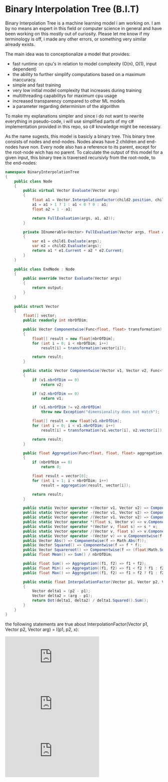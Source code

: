 # Binary Interpolation Tree (B.I.T)

Binary Interpolation Tree is a machine learning model i am working on. I am by no means an expert in this field or computer science in general and have been working on this mostly out of curiosity. Please let me know if my terminology is off, i made any other errors, or something very similar already exists. 

The main idea was to conceptionalize a model that provides:

* fast runtime on cpu's in relation to model complexity (O(n), Ω(1), input dependent)
* the ability to further simplify computations based on a maximum inaccuracy.
* simple and fast training
* very low initial model complexity that increases during training
* multithreading capabilitys for maximum cpu usage
* increased transparency compared to other ML models
* a parameter regarding determinism of the algorithm

To make my explanations simpler and since i do not want to rewrite everything in pseudo-code, i will use simplified parts of my c# implementation provided in this repo, so c# knowledge might be necessary. 

As the name sugests, this model is basicly a binary tree. This binary tree consists of nodes and end-nodes. Nodes alwas have 2 children and end-nodes have non. Every node also has a reference to its parent, except for the root-node wich has no parent. To calculate the output of this model for a given input, this binary tree is traversed recursivly from the root-node, to the end-nodes:

```c#
namespace BinaryInterpolationTree
{
    public class Node
    {
        public virtual Vector Evaluate(Vector args)
        {
            float a1 = Vector.InterpolationFactor(child2.position, child1.position, args);
            a1 = a1 > 1 ? 1 : a1 < 0 ? 0 : a1;
            float a2 = 1 - a1;

            return FullEvaluation(args, a1, a2));
        }

        private IEnumerable<Vector> FullEvaluation(Vector args, float a1, float a2)
        {
            var e1 = child1.Evaluate(args);
            var e2 = child2.Evaluate(args);
            return a1 * e1.Current + a2 * e2.Current;
        }
    }
    
    public class EndNode : Node
    {
        public override Vector Evaluate(Vector args)
        {
            return output;
        }
    }
    
    public struct Vector
    {
        float[] vector;
        public readonly int nbrOfDim;

        public Vector Componentwise(Func<float, float> transformation)
        {
            float[] result = new float[nbrOfDim];
            for (int i = 0; i < nbrOfDim; i++)
                result[i] = transformation(vector[i]);

            return result;
        }

        public static Vector Componentwise(Vector v1, Vector v2, Func<float, float, float> transformation)
        {
            if (v1.nbrOfDim == 0)
                return v2;

            if (v2.nbrOfDim == 0)
                return v1;

            if (v1.nbrOfDim != v2.nbrOfDim)
                throw new Exception("dimensionality does not match");

            float[] result = new float[v1.nbrOfDim];
            for (int i = 0; i < v1.nbrOfDim; i++)
                result[i] = transformation(v1.vector[i], v2.vector[i]);

            return result;
        }

        public float Aggregation(Func<float, float, float> aggregation)
        {
            if (nbrOfDim == 0)
                return 0;

            float result = vector[0];
            for (int i = 1; i < nbrOfDim; i++)
                result = aggregation(result, vector[i]);

            return result;
        }

        public static Vector operator +(Vector v1, Vector v2) => Componentwise(v1, v2, (f1, f2) => f1 + f2);
        public static Vector operator -(Vector v1, Vector v2) => Componentwise(v1, v2, (f1, f2) => f1 - f2);
        public static Vector operator /(Vector v1, Vector v2) => Componentwise(v1, v2, (f1, f2) => f1 / f2);
        public static Vector operator *(float s, Vector v) => v.Componentwise(f => f * s);
        public static Vector operator *(Vector v, float s) => s * v;
        public static Vector operator /(Vector v, float s) => v.Componentwise(f => f / s);
        public static Vector operator -(Vector v) => v.Componentwise(f => -f);
        public Vector Abs() => Componentwise(f => Math.Abs(f));
        public Vector Squared() => Componentwise(f => f * f);
        public Vector Squareroot() => Componentwise(f => (float)Math.Sqrt(f));
        public float Mean() => Sum() / nbrOfDim;

        public float Sum() => Aggregation((f1, f2) => f1 + f2);
        public float Min() => Aggregation((f1, f2) => f1 < f2 ? f1 : f2);
        public float Max() => Aggregation((f1, f2) => f1 > f2 ? f1 : f2);

        public static float InterpolationFactor(Vector p1, Vector p2, Vector arg)
        {
            Vector delta1 = (p2 - p1);
            Vector delta2 = (arg - p1);
            return Dot(delta1, delta2) / delta1.Squared().Sum();
        }
    }
}
```

the following statements are true about InterpolationFactor(Vector p1, Vector p2, Vector arg) = I(p1, p2, x):

![equation](https://latex.codecogs.com/gif.latex?I%28%5Cvec%7Bp_1%7D%2C%20%5Cvec%7Bp_2%7D%2C%20%5Cvec%7Bp_1%7D%29%20%3D%200)  
![equation](https://latex.codecogs.com/gif.latex?I%28%5Cvec%7Bp_1%7D%2C%20%5Cvec%7Bp_2%7D%2C%20%5Cvec%7Bp_2%7D%29%20%3D%201)  
![equation](https://latex.codecogs.com/gif.latex?%28%5Cvec%7Bp_2%7D%20-%20%5Cvec%7Bp_1%7D%29%20%5Ccirc%20%28%5Cvec%7Bx_1%7D%20-%20%5Cvec%7Bx_2%7D%29%3D0%20%5CLeftrightarrow%20I%28%5Cvec%7Bp_1%7D%2C%20%5Cvec%7Bp_2%7D%2C%20%5Cvec%7Bx_1%7D%29%20%3D%20I%28%5Cvec%7Bp_1%7D%2C%20%5Cvec%7Bp_2%7D%2C%20%5Cvec%7Bx_2%7D%29)
